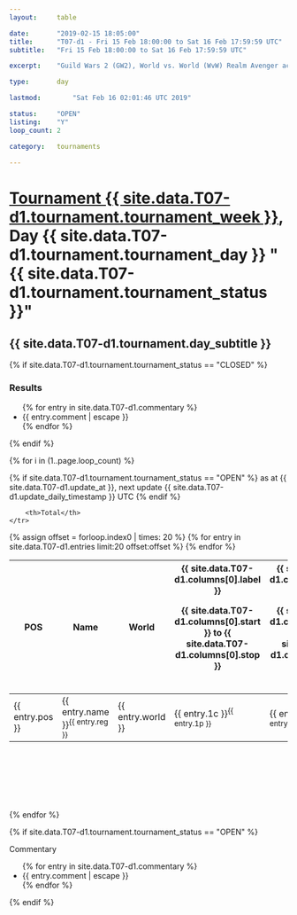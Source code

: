 ```yaml
---
layout: 	table

date: 		"2019-02-15 18:05:00"
title: 		"T07-d1 - Fri 15 Feb 18:00:00 to Sat 16 Feb 17:59:59 UTC"
subtitle: 	"Fri 15 Feb 18:00:00 to Sat 16 Feb 17:59:59 UTC"

excerpt:    "Guild Wars 2 (GW2), World vs. World (WvW) Realm Avenger achivement Tournament. \"Every Kill Counts\""

type:       day

lastmod: 		"Sat Feb 16 02:01:46 UTC 2019"

status:     "OPEN"
listing:    "Y"
loop_count: 2

category: 	tournaments

---
```

<div class="table_header">
    <h1><a href="{{ site.data.T07-d1.tournament.week_url }}">Tournament {{ site.data.T07-d1.tournament.tournament_week }}</a>, Day {{ site.data.T07-d1.tournament.tournament_day }} "{{ site.data.T07-d1.tournament.tournament_status }}"</h1>
    <h2>{{ site.data.T07-d1.tournament.day_subtitle }}</h2> 
</div>

{% if site.data.T07-d1.tournament.tournament_status == "CLOSED" %} 
<div class="commentary">
  <h3>Results</h3>
  <ul>
    {% for entry in site.data.T07-d1.commentary %}
    <li class="commentary_list">{{ entry.comment | escape }}</li>
    {% endfor %}
  </ul>
</div>
{% endif %}


{% for i in (1..page.loop_count) %}

{% if site.data.T07-d1.tournament.tournament_status == "OPEN" %} 
<span class="table_nextupdate">as at {{ site.data.T07-d1.update_at }}, next update {{ site.data.T07-d1.update_daily_timestamp }} UTC</span> 
{% endif %}

<table class="day_table">
  <colgroup>
    <col style="width:18px">
    <col style="width:55px">
    <col style="width:55px">
    <col style="width:12px">
    <col style="width:12px">
    <col style="width:12px">
    <col style="width:12px">
    <col style="width:12px">
    <col style="width:12px">
    <col style="width:12px">
    <col style="width:12px">
    <col style="width:12px">
    <col style="width:12px">
    <col style="width:12px">
    <col style="width:12px">
    <col style="width:12px">
    <col style="width:12px">
    <col style="width:12px">
    <col style="width:12px">
    <col style="width:12px">
    <col style="width:12px">
    <col style="width:12px">
    <col style="width:12px">
    <col style="width:12px">
    <col style="width:12px">
    <col style="width:12px">
    <col style="width:12px">
    <col style="width:18px">
  </colgroup>  
  <thead>
    <tr>
        <th>POS</th>
        <th class="AlignLeft">Name</th>
        <th class="AlignLeft">World</th>

<th><div class="label">{{ site.data.T07-d1.columns[0].label }}<p class="onhover">{{ site.data.T07-d1.columns[0].start }} to {{ site.data.T07-d1.columns[0].stop }}</p></div>​</th>
<th><div class="label">{{ site.data.T07-d1.columns[1].label }}<p class="onhover">{{ site.data.T07-d1.columns[1].start }} to {{ site.data.T07-d1.columns[1].stop }}</p></div>​</th>
<th><div class="label">{{ site.data.T07-d1.columns[2].label }}<p class="onhover">{{ site.data.T07-d1.columns[2].start }} to {{ site.data.T07-d1.columns[2].stop }}</p></div>​</th>
<th><div class="label">{{ site.data.T07-d1.columns[3].label }}<p class="onhover">{{ site.data.T07-d1.columns[3].start }} to {{ site.data.T07-d1.columns[3].stop }}</p></div>​</th>
<th><div class="label">{{ site.data.T07-d1.columns[4].label }}<p class="onhover">{{ site.data.T07-d1.columns[4].start }} to {{ site.data.T07-d1.columns[4].stop }}</p></div>​</th>
<th><div class="label">{{ site.data.T07-d1.columns[5].label }}<p class="onhover">{{ site.data.T07-d1.columns[5].start }} to {{ site.data.T07-d1.columns[5].stop }}</p></div>​</th>
<th><div class="label">{{ site.data.T07-d1.columns[6].label }}<p class="onhover">{{ site.data.T07-d1.columns[6].start }} to {{ site.data.T07-d1.columns[6].stop }}</p></div>​</th>
<th><div class="label">{{ site.data.T07-d1.columns[7].label }}<p class="onhover">{{ site.data.T07-d1.columns[7].start }} to {{ site.data.T07-d1.columns[7].stop }}</p></div>​</th>
<th><div class="label">{{ site.data.T07-d1.columns[8].label }}<p class="onhover">{{ site.data.T07-d1.columns[8].start }} to {{ site.data.T07-d1.columns[8].stop }}</p></div>​</th>
<th><div class="label">{{ site.data.T07-d1.columns[9].label }}<p class="onhover">{{ site.data.T07-d1.columns[9].start }} to {{ site.data.T07-d1.columns[9].stop }}</p></div>​</th>
<th><div class="label">{{ site.data.T07-d1.columns[10].label }}<p class="onhover">{{ site.data.T07-d1.columns[10].start }} to {{ site.data.T07-d1.columns[10].stop }}</p></div>​</th>

<th><div class="label">{{ site.data.T07-d1.columns[11].label }}<p class="onhover">{{ site.data.T07-d1.columns[11].start }} to {{ site.data.T07-d1.columns[11].stop }}</p></div>​</th>
<th><div class="label">{{ site.data.T07-d1.columns[12].label }}<p class="onhover">{{ site.data.T07-d1.columns[12].start }} to {{ site.data.T07-d1.columns[12].stop }}</p></div>​</th>
<th><div class="label">{{ site.data.T07-d1.columns[13].label }}<p class="onhover">{{ site.data.T07-d1.columns[13].start }} to {{ site.data.T07-d1.columns[13].stop }}</p></div>​</th>
<th><div class="label">{{ site.data.T07-d1.columns[14].label }}<p class="onhover">{{ site.data.T07-d1.columns[14].start }} to {{ site.data.T07-d1.columns[14].stop }}</p></div>​</th>
<th><div class="label">{{ site.data.T07-d1.columns[15].label }}<p class="onhover">{{ site.data.T07-d1.columns[15].start }} to {{ site.data.T07-d1.columns[15].stop }}</p></div>​</th>
<th><div class="label">{{ site.data.T07-d1.columns[16].label }}<p class="onhover">{{ site.data.T07-d1.columns[16].start }} to {{ site.data.T07-d1.columns[16].stop }}</p></div>​</th>
<th><div class="label">{{ site.data.T07-d1.columns[17].label }}<p class="onhover">{{ site.data.T07-d1.columns[17].start }} to {{ site.data.T07-d1.columns[17].stop }}</p></div>​</th>
<th><div class="label">{{ site.data.T07-d1.columns[18].label }}<p class="onhover">{{ site.data.T07-d1.columns[18].start }} to {{ site.data.T07-d1.columns[18].stop }}</p></div>​</th>
<th><div class="label">{{ site.data.T07-d1.columns[19].label }}<p class="onhover">{{ site.data.T07-d1.columns[19].start }} to {{ site.data.T07-d1.columns[19].stop }}</p></div>​</th>
<th><div class="label">{{ site.data.T07-d1.columns[20].label }}<p class="onhover">{{ site.data.T07-d1.columns[20].start }} to {{ site.data.T07-d1.columns[20].stop }}</p></div>​</th>

<th><div class="label">{{ site.data.T07-d1.columns[21].label }}<p class="onhover">{{ site.data.T07-d1.columns[21].start }} to {{ site.data.T07-d1.columns[21].stop }}</p></div>​</th>
<th><div class="label">{{ site.data.T07-d1.columns[22].label }}<p class="onhover">{{ site.data.T07-d1.columns[22].start }} to {{ site.data.T07-d1.columns[22].stop }}</p></div>​</th>
<th><div class="label">{{ site.data.T07-d1.columns[23].label }}<p class="onhover">{{ site.data.T07-d1.columns[23].start }} to {{ site.data.T07-d1.columns[23].stop }}</p></div>​</th>

        <th>Total</th>
    </tr>
  </thead>
  {% assign offset = forloop.index0 | times: 20 %}
<tbody>
{% for entry in site.data.T07-d1.entries limit:20 offset:offset %}
  <tr>
    <td class="pl{{ entry.pos }}">{{ entry.pos }}</td>
    <td class="AlignLeft">{{ entry.name }}<sup>{{ entry.reg }}</sup></td>
    <td class="AlignLeft">{{ entry.world }}</td>
    <td class="pl{{ entry.1p }}">{{ entry.1c }}<sup>{{ entry.1p }}</sup></td>
    <td class="pl{{ entry.2p }}">{{ entry.2c }}<sup>{{ entry.2p }}</sup></td>
    <td class="pl{{ entry.3p }}">{{ entry.3c }}<sup>{{ entry.3p }}</sup></td>
    <td class="pl{{ entry.4p }}">{{ entry.4c }}<sup>{{ entry.4p }}</sup></td>
    <td class="pl{{ entry.5p }}">{{ entry.5c }}<sup>{{ entry.5p }}</sup></td>
    <td class="pl{{ entry.6p }}">{{ entry.6c }}<sup>{{ entry.6p }}</sup></td>
    <td class="pl{{ entry.7p }}">{{ entry.7c }}<sup>{{ entry.7p }}</sup></td>
    <td class="pl{{ entry.8p }}">{{ entry.8c }}<sup>{{ entry.8p }}</sup></td>
    <td class="pl{{ entry.9p }}">{{ entry.9c }}<sup>{{ entry.9p }}</sup></td>
    <td class="pl{{ entry.10p }}">{{ entry.10c }}<sup>{{ entry.10p }}</sup></td>
    <td class="pl{{ entry.11p }}">{{ entry.11c }}<sup>{{ entry.11p }}</sup></td>
    <td class="pl{{ entry.12p }}">{{ entry.12c }}<sup>{{ entry.12p }}</sup></td>
    <td class="pl{{ entry.13p }}">{{ entry.13c }}<sup>{{ entry.13p }}</sup></td>
    <td class="pl{{ entry.14p }}">{{ entry.14c }}<sup>{{ entry.14p }}</sup></td>
    <td class="pl{{ entry.15p }}">{{ entry.15c }}<sup>{{ entry.15p }}</sup></td>
    <td class="pl{{ entry.16p }}">{{ entry.16c }}<sup>{{ entry.16p }}</sup></td>
    <td class="pl{{ entry.17p }}">{{ entry.17c }}<sup>{{ entry.17p }}</sup></td>
    <td class="pl{{ entry.18p }}">{{ entry.18c }}<sup>{{ entry.18p }}</sup></td>
    <td class="pl{{ entry.19p }}">{{ entry.19c }}<sup>{{ entry.19p }}</sup></td>
    <td class="pl{{ entry.20p }}">{{ entry.20c }}<sup>{{ entry.20p }}</sup></td>
    <td class="pl{{ entry.21p }}">{{ entry.21c }}<sup>{{ entry.21p }}</sup></td>
    <td class="pl{{ entry.22p }}">{{ entry.22c }}<sup>{{ entry.22p }}</sup></td>
    <td class="pl{{ entry.23p }}">{{ entry.23c }}<sup>{{ entry.23p }}</sup></td>
    <td class="pl{{ entry.24p }}">{{ entry.24c }}<sup>{{ entry.24p }}</sup></td>
    <td>{{ entry.total }}</td>
  </tr>
{% endfor %}  
</tbody>
</table>
<div class="leaderboard">
  <script async src="//pagead2.googlesyndication.com/pagead/js/adsbygoogle.js"></script>
  <!-- 728x90 -->
  <ins class="adsbygoogle"
       style="display:inline-block;width:728px;height:90px"
       data-ad-client="ca-pub-3274917281288240"
       data-ad-slot="3870538733"></ins>
  <script>
  (adsbygoogle = window.adsbygoogle || []).push({});
  </script>    
</div>
<br />
{% endfor %}

{% if site.data.T07-d1.tournament.tournament_status == "OPEN" %} 
<div class="commentary">
  <span class="commentary_title">Commentary</span>
  <ul>
    {% for entry in site.data.T07-d1.commentary %}
    <li class="commentary_list">{{ entry.comment | escape }}</li>
    {% endfor %}
  </ul>
</div>
{% endif %}


